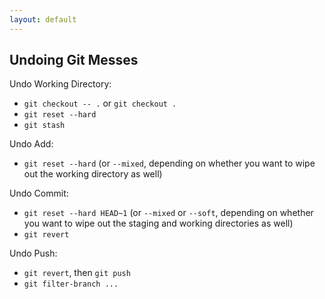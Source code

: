 ```yaml
---
layout: default
---
```


## Undoing Git Messes

Undo Working Directory:

* `git checkout -- .` or `git checkout .`
* `git reset --hard`
* `git stash`

Undo Add:

* `git reset --hard` (or `--mixed`, depending on whether you want to wipe out the working directory as well)

Undo Commit:

* `git reset --hard HEAD~1` (or `--mixed` or `--soft`, depending on whether you want to wipe out the staging and working directories as well)
* `git revert`

Undo Push:

* `git revert`, then `git push`
* `git filter-branch ...`
